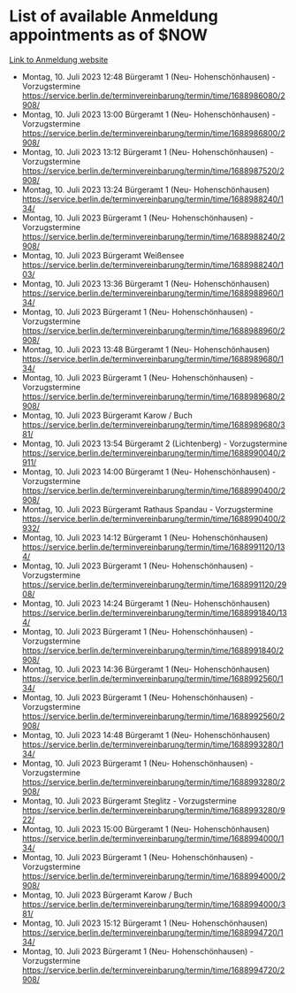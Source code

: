 # List of available Anmeldung appointments as of $NOW
[Link to Anmeldung website](https://service.berlin.de/terminvereinbarung/termin/tag.php?termin=1&anliegen[]=120686&dienstleisterlist=122210,122217,327316,122219,327312,122227,327314,122231,327346,122243,327348,122254,122252,329742,122260,329745,122262,329748,122271,327278,122273,327274,122277,327276,330436,122280,327294,122282,327290,122284,327292,122291,327270,122285,327266,122286,327264,122296,327268,150230,329760,122297,327286,122294,327284,122312,329763,122314,329775,122304,327330,122311,327334,122309,327332,317869,122281,327352,122279,329772,122283,122276,327324,122274,327326,122267,329766,122246,327318,122251,327320,122257,327322,122208,327298,122226,327300&herkunft=http%3A%2F%2Fservice.berlin.de%2Fdienstleistung%2F120686%2F)
- Montag, 10. Juli 2023 12:48 Bürgeramt 1 (Neu- Hohenschönhausen) - Vorzugstermine https://service.berlin.de/terminvereinbarung/termin/time/1688986080/2908/
- Montag, 10. Juli 2023 13:00 Bürgeramt 1 (Neu- Hohenschönhausen) - Vorzugstermine https://service.berlin.de/terminvereinbarung/termin/time/1688986800/2908/
- Montag, 10. Juli 2023 13:12 Bürgeramt 1 (Neu- Hohenschönhausen) - Vorzugstermine https://service.berlin.de/terminvereinbarung/termin/time/1688987520/2908/
- Montag, 10. Juli 2023 13:24 Bürgeramt 1 (Neu- Hohenschönhausen) https://service.berlin.de/terminvereinbarung/termin/time/1688988240/134/
- Montag, 10. Juli 2023  Bürgeramt 1 (Neu- Hohenschönhausen) - Vorzugstermine https://service.berlin.de/terminvereinbarung/termin/time/1688988240/2908/
- Montag, 10. Juli 2023  Bürgeramt Weißensee https://service.berlin.de/terminvereinbarung/termin/time/1688988240/103/
- Montag, 10. Juli 2023 13:36 Bürgeramt 1 (Neu- Hohenschönhausen) https://service.berlin.de/terminvereinbarung/termin/time/1688988960/134/
- Montag, 10. Juli 2023  Bürgeramt 1 (Neu- Hohenschönhausen) - Vorzugstermine https://service.berlin.de/terminvereinbarung/termin/time/1688988960/2908/
- Montag, 10. Juli 2023 13:48 Bürgeramt 1 (Neu- Hohenschönhausen) https://service.berlin.de/terminvereinbarung/termin/time/1688989680/134/
- Montag, 10. Juli 2023  Bürgeramt 1 (Neu- Hohenschönhausen) - Vorzugstermine https://service.berlin.de/terminvereinbarung/termin/time/1688989680/2908/
- Montag, 10. Juli 2023  Bürgeramt Karow / Buch https://service.berlin.de/terminvereinbarung/termin/time/1688989680/381/
- Montag, 10. Juli 2023 13:54 Bürgeramt 2 (Lichtenberg) - Vorzugstermine https://service.berlin.de/terminvereinbarung/termin/time/1688990040/2911/
- Montag, 10. Juli 2023 14:00 Bürgeramt 1 (Neu- Hohenschönhausen) - Vorzugstermine https://service.berlin.de/terminvereinbarung/termin/time/1688990400/2908/
- Montag, 10. Juli 2023  Bürgeramt Rathaus Spandau - Vorzugstermine https://service.berlin.de/terminvereinbarung/termin/time/1688990400/2932/
- Montag, 10. Juli 2023 14:12 Bürgeramt 1 (Neu- Hohenschönhausen) https://service.berlin.de/terminvereinbarung/termin/time/1688991120/134/
- Montag, 10. Juli 2023  Bürgeramt 1 (Neu- Hohenschönhausen) - Vorzugstermine https://service.berlin.de/terminvereinbarung/termin/time/1688991120/2908/
- Montag, 10. Juli 2023 14:24 Bürgeramt 1 (Neu- Hohenschönhausen) https://service.berlin.de/terminvereinbarung/termin/time/1688991840/134/
- Montag, 10. Juli 2023  Bürgeramt 1 (Neu- Hohenschönhausen) - Vorzugstermine https://service.berlin.de/terminvereinbarung/termin/time/1688991840/2908/
- Montag, 10. Juli 2023 14:36 Bürgeramt 1 (Neu- Hohenschönhausen) https://service.berlin.de/terminvereinbarung/termin/time/1688992560/134/
- Montag, 10. Juli 2023  Bürgeramt 1 (Neu- Hohenschönhausen) - Vorzugstermine https://service.berlin.de/terminvereinbarung/termin/time/1688992560/2908/
- Montag, 10. Juli 2023 14:48 Bürgeramt 1 (Neu- Hohenschönhausen) https://service.berlin.de/terminvereinbarung/termin/time/1688993280/134/
- Montag, 10. Juli 2023  Bürgeramt 1 (Neu- Hohenschönhausen) - Vorzugstermine https://service.berlin.de/terminvereinbarung/termin/time/1688993280/2908/
- Montag, 10. Juli 2023  Bürgeramt Steglitz - Vorzugstermine https://service.berlin.de/terminvereinbarung/termin/time/1688993280/922/
- Montag, 10. Juli 2023 15:00 Bürgeramt 1 (Neu- Hohenschönhausen) https://service.berlin.de/terminvereinbarung/termin/time/1688994000/134/
- Montag, 10. Juli 2023  Bürgeramt 1 (Neu- Hohenschönhausen) - Vorzugstermine https://service.berlin.de/terminvereinbarung/termin/time/1688994000/2908/
- Montag, 10. Juli 2023  Bürgeramt Karow / Buch https://service.berlin.de/terminvereinbarung/termin/time/1688994000/381/
- Montag, 10. Juli 2023 15:12 Bürgeramt 1 (Neu- Hohenschönhausen) https://service.berlin.de/terminvereinbarung/termin/time/1688994720/134/
- Montag, 10. Juli 2023  Bürgeramt 1 (Neu- Hohenschönhausen) - Vorzugstermine https://service.berlin.de/terminvereinbarung/termin/time/1688994720/2908/

